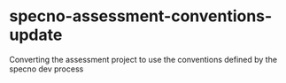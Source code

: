 # specno-assessment-conventions-update
Converting the assessment project to use the conventions defined by the specno dev process
